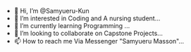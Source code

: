 - 👋 Hi, I’m @Samyueru-Kun
- 👀 I’m interested in Coding and A nursing student...
- 🌱 I’m currently learning Programming ...
- 💞️ I’m looking to collaborate on Capstone Projects...
- 📫 How to reach me Via Messenger "Samyueru Masson"...

<!---
Samyueru77/Samyueru77 is a ✨ special ✨ repository because its `README.md` (this file) appears on your GitHub profile.
You can click the Preview link to take a look at your changes.
--->
